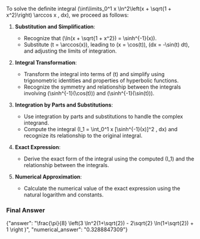 To solve the definite integral \(\int\limits_0^1 x \ln^2\left(x + \sqrt{1 + x^2}\right) \arccos x \, dx\), we proceed as follows:

1. **Substitution and Simplification**:
   - Recognize that \(\ln(x + \sqrt{1 + x^2}) = \sinh^{-1}(x)\).
   - Substitute \(t = \arccos(x)\), leading to \(x = \cos(t)\), \(dx = -\sin(t) dt\), and adjusting the limits of integration.

2. **Integral Transformation**:
   - Transform the integral into terms of \(t\) and simplify using trigonometric identities and properties of hyperbolic functions.
   - Recognize the symmetry and relationship between the integrals involving \(\sinh^{-1}(\cos(t))\) and \(\sinh^{-1}(\sin(t))\).

3. **Integration by Parts and Substitutions**:
   - Use integration by parts and substitutions to handle the complex integrand.
   - Compute the integral \(I_1 = \int_0^1 x [\sinh^{-1}(x)]^2 \, dx\) and recognize its relationship to the original integral.

4. **Exact Expression**:
   - Derive the exact form of the integral using the computed \(I_1\) and the relationship between the integrals.

5. **Numerical Approximation**:
   - Calculate the numerical value of the exact expression using the natural logarithm and constants.

### Final Answer
{"answer": "\\frac{\\pi}{8} \\left(3 \\ln^2(1+\\sqrt{2}) - 2\\sqrt{2} \\ln(1+\\sqrt{2}) + 1 \\right )", "numerical_answer": "0.3288847309"}